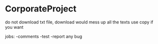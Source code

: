 # CorporateProject
do not download txt file, download would mess up all the texts
use copy if you want

jobs:
-comments
-test
-report any bug 
